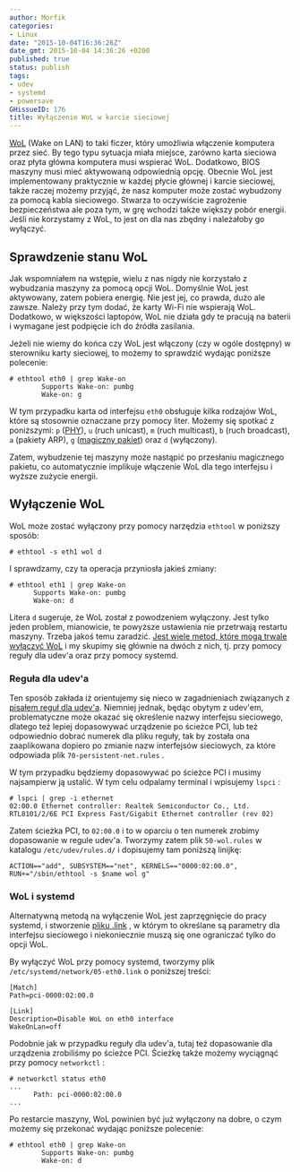 ```yaml
---
author: Morfik
categories:
- Linux
date: "2015-10-04T16:36:26Z"
date_gmt: 2015-10-04 14:36:26 +0200
published: true
status: publish
tags:
- udev
- systemd
- powersave
GHissueID: 176
title: Wyłączenie WoL w karcie sieciowej
---
```


[WoL][1] (Wake on LAN) to taki ficzer, który umożliwia włączenie komputera przez sieć. By tego typu
sytuacja miała miejsce, zarówno karta sieciowa oraz płyta główna komputera musi wspierać WoL.
Dodatkowo, BIOS maszyny musi mieć aktywowaną odpowiednią opcję. Obecnie WoL jest implementowany
praktycznie w każdej płycie głównej i karcie sieciowej, także raczej możemy przyjąć, że nasz
komputer może zostać wybudzony za pomocą kabla sieciowego. Stwarza to oczywiście zagrożenie
bezpieczeństwa ale poza tym, w grę wchodzi także większy pobór energii. Jeśli nie korzystamy z WoL,
to jest on dla nas zbędny i należałoby go wyłączyć.

<!--more-->
## Sprawdzenie stanu WoL

Jak wspomniałem na wstępie, wielu z nas nigdy nie korzystało z wybudzania maszyny za pomocą opcji
WoL. Domyślnie WoL jest aktywowany, zatem pobiera energię. Nie jest jej, co prawda, dużo ale zawsze.
Należy przy tym dodać, że karty Wi-Fi nie wspierają WoL. Dodatkowo, w większości laptopów, WoL nie
działa gdy te pracują na baterii i wymagane jest podpięcie ich do źródła zasilania.

Jeżeli nie wiemy do końca czy WoL jest włączony (czy w ogóle dostępny) w sterowniku karty sieciowej,
to możemy to sprawdzić wydając poniższe polecenie:

    # ethtool eth0 | grep Wake-on
            Supports Wake-on: pumbg
            Wake-on: g

W tym przypadku karta od interfejsu `eth0` obsługuje kilka rodzajów WoL, które są stosownie
oznaczane przy pomocy liter. Możemy się spotkać z poniższymi: `p` ([PHY][2]), `u` (ruch unicast),
`m` (ruch multicast), `b` (ruch broadcast), `a` (pakiety ARP), `g` ([magiczny pakiet][3]) oraz `d`
(wyłączony).

Zatem, wybudzenie tej maszyny może nastąpić po przesłaniu magicznego pakietu, co automatycznie
implikuje włączenie WoL dla tego interfejsu i wyższe zużycie energii.

## Wyłączenie WoL

WoL może zostać wyłączony przy pomocy narzędzia `ethtool` w poniższy sposób:

    # ethtool -s eth1 wol d

I sprawdzamy, czy ta operacja przyniosła jakieś zmiany:

    # ethtool eth1 | grep Wake-on
          Supports Wake-on: pumbg
          Wake-on: d

Litera `d` sugeruje, że WoL został z powodzeniem wyłączony. Jest tylko jeden problem, mianowicie, te
powyższe ustawienia nie przetrwają restartu maszyny. Trzeba jakoś temu zaradzić. [Jest wiele metod,
które mogą trwale wyłączyć WoL][4] i my skupimy się głównie na dwóch z nich, tj. przy pomocy reguły
dla udev'a oraz przy pomocy systemd.

### Reguła dla udev'a

Ten sposób zakłada iż orientujemy się nieco w zagadnieniach związanych z [pisałem reguł dla
udev'a][5]. Niemniej jednak, będąc obytym z udev'em, problematyczne może okazać się określenie
nazwy interfejsu sieciowego, dlatego też lepiej dopasowywać urządzenie po ścieżce PCI, lub też
odpowiednio dobrać numerek dla pliku reguły, tak by została ona zaaplikowana dopiero po zmianie
nazw interfejsów sieciowych, za które odpowiada plik `70-persistent-net.rules` .

W tym przypadku będziemy dopasowywać po ścieżce PCI i musimy najsampierw ją ustalić. W tym celu
odpalamy terminal i wpisujemy `lspci` :

    # lspci | grep -i ethernet
    02:00.0 Ethernet controller: Realtek Semiconductor Co., Ltd. RTL8101/2/6E PCI Express Fast/Gigabit Ethernet controller (rev 02)

Zatem ścieżka PCI, to `02:00.0` i to w oparciu o ten numerek zrobimy dopasowanie w regule udev'a.
Tworzymy zatem plik `50-wol.rules` w katalogu `/etc/udev/rules.d/` i dopisujemy tam poniższą
linijkę:

    ACTION=="add", SUBSYSTEM=="net", KERNELS=="0000:02:00.0", RUN+="/sbin/ethtool -s $name wol g"

### WoL i systemd

Alternatywną metodą na wyłączenie WoL jest zaprzęgnięcie do pracy systemd, i stworzenie
[pliku .link][6] , w którym to określane są parametry dla interfejsu sieciowego i niekoniecznie
muszą się one ograniczać tylko do opcji WoL.

By wyłączyć WoL przy pomocy systemd, tworzymy plik `/etc/systemd/network/05-eth0.link` o poniższej
treści:

    [Match]
    Path=pci-0000:02:00.0

    [Link]
    Description=Disable WoL on eth0 interface
    WakeOnLan=off

Podobnie jak w przypadku reguły dla udev'a, tutaj też dopasowanie dla urządzenia zrobiliśmy po
ścieżce PCI. Ścieżkę także możemy wyciągnąć przy pomocy `networkctl` :

    # networkctl status eth0
    ...
          Path: pci-0000:02:00.0
    ...

Po restarcie maszyny, WoL powinien być już wyłączony na dobre, o czym możemy się przekonać wydając
poniższe polecenie:

    # ethtool eth0 | grep Wake-on
            Supports Wake-on: pumbg
            Wake-on: d


[1]: https://pl.wikipedia.org/wiki/Wake_on_LAN
[2]: https://en.wikipedia.org/wiki/PHY_%28chip%29
[3]: https://pl.wikipedia.org/wiki/Magic_Packet
[4]: https://wiki.archlinux.org/index.php/Wake-on-LAN
[5]: /post/udev-czyli-jak-pisac-reguly-dla-urzadzen/
[6]: https://www.freedesktop.org/software/systemd/man/systemd.link.html

